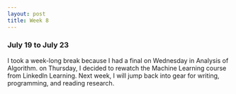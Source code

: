 ```yaml
---
layout: post
title: Week 8
---
```


### July 19 to July 23 ###

I took a week-long break because I had a final on Wednesday in Analysis of Algorithm. on Thursday, I decided to rewatch the Machine Learning course from LinkedIn Learning. Next week, I will jump back into gear for writing, programming, and reading research. 





